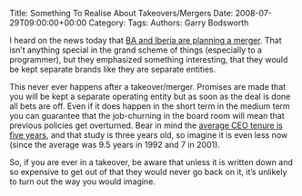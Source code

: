 Title: Something To Realise About Takeovers/Mergers
Date: 2008-07-29T09:00:00+00:00
Category: 
Tags: 
Authors: Garry Bodsworth

I heard on the news today that [BA and Iberia are planning a merger][1]. That isn&#8217;t anything special in the grand scheme of things (especially to a programmer), but they emphasized something interesting, that they would be kept separate brands like they are separate entities.

This never ever happens after a takeover/merger. Promises are made that you will be kept a separate operating entity but as soon as the deal is done all bets are off. Even if it does happen in the short term in the medium term you can guarantee that the job-churning in the board room will mean that previous policies get overturned. Bear in mind the [average CEO tenure is five years][2], and that study is three years old, so imagine it is even less now (since the average was 9.5 years in 1992 and 7 in 2001).

So, if you are ever in a takeover, be aware that unless it is written down and so expensive to get out of that they would never go back on it, it&#8217;s unlikely to turn out the way you would imagine.

 [1]: http://news.bbc.co.uk/1/hi/business/7532129.stm
 [2]: http://www.usatoday.com/money/companies/management/2005-02-10-departing-ceos-usat_x.htm